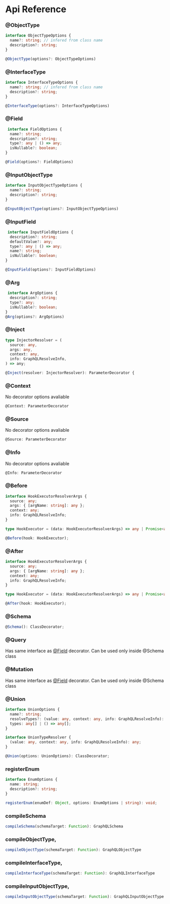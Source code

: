 # Api Reference

### @ObjectType

```typescript
interface ObjectTypeOptions {
  name?: string; // infered from class name
  description?: string;
}

@ObjectType(options?: ObjectTypeOptions)
```

### @InterfaceType

```typescript
interface InterfaceTypeOptions {
  name?: string; // infered from class name
  description?: string;
}

@InterfaceType(options?: InterfaceTypeOptions)
```

### @Field

```typescript
 interface FieldOptions {
  name?: string;
  description?: string;
  type?: any | () => any;
  isNullable?: boolean;
}

@Field(options?: FieldOptions)
```

### @InputObjectType

```typescript
interface InputObjectTypeOptions {
  name?: string;
  description?: string;
}

@InputObjectType(options?: InputObjectTypeOptions)
```

### @InputField

```typescript
 interface InputFieldOptions {
  description?: string;
  defaultValue?: any;
  type?: any | () => any;
  name?: string;
  isNullable?: boolean;
}

@InputField(options?: InputFieldOptions)
```

### @Arg

```typescript
 interface ArgOptions {
  description?: string;
  type?: any;
  isNullable?: boolean;
}
@Arg(options?: ArgOptions)
```

### @Inject

```typescript
type InjectorResolver = (
  source: any,
  args: any,
  context: any,
  info: GraphQLResolveInfo,
) => any;

@Inject(resolver: InjectorResolver): ParameterDecorator {
```

### @Context

No decorator options avaliable

```typescript
@Context: ParameterDecorator
```

### @Source

No decorator options avaliable

```typescript
@Source: ParameterDecorator
```

### @Info

No decorator options avaliable

```typescript
@Info: ParameterDecorator
```

### @Before

```typescript
interface HookExecutorResolverArgs {
  source: any;
  args: { [argName: string]: any };
  context: any;
  info: GraphQLResolveInfo;
}

type HookExecutor = (data: HookExecutorResolverArgs) => any | Promise<any>;

@Before(hook: HookExecutor);
```

### @After

```typescript
interface HookExecutorResolverArgs {
  source: any;
  args: { [argName: string]: any };
  context: any;
  info: GraphQLResolveInfo;
}

type HookExecutor = (data: HookExecutorResolverArgs) => any | Promise<any>;

@After(hook: HookExecutor);
```

### @Schema

```typescript
@Schema(): ClassDecorator;
```

### @Query

Has same interface as [@Field](#field) decorator. Can be used only inside @Schema class

### @Mutation

Has same interface as [@Field](#field) decorator. Can be used only inside @Schema class

### @Union

```typescript
interface UnionOptions {
  name?: string;
  resolveTypes?: (value: any, context: any, info: GraphQLResolveInfo): any; // must return type resolvable to one of defined in `types` option
  types: any[] | () => any[];
}

interface UnionTypeResolver {
  (value: any, context: any, info: GraphQLResolveInfo): any;
}

@Union(options: UnionOptions): ClassDecorator;
```

### registerEnum

```typescript
interface EnumOptions {
  name: string;
  description?: string;
}

registerEnum(enumDef: Object, options: EnumOptions | string): void;
```

### compileSchema

```typescript
compileSchema(schemaTarget: Function): GraphQLSchema
```

### compileObjectType,

```typescript
compileObjectType(schemaTarget: Function): GraphQLObjectType
```

### compileInterfaceType,

```typescript
compileInterfaceType(schemaTarget: Function): GraphQLInterfaceType
```

### compileInputObjectType,

```typescript
compileInputObjectType(schemaTarget: Function): GraphQLInputObjectType
```
